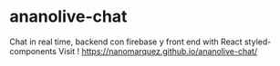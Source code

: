 # ananolive-chat
Chat in real time, backend con firebase y front end with React styled-components
Visit !
https://nanomarquez.github.io/ananolive-chat/
